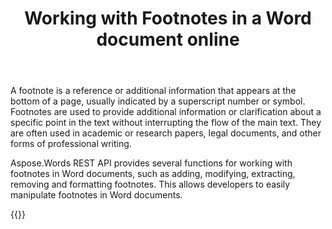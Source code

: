 ﻿---
title: "Working with Footnotes in a Word document online"
articleTitle: "Working with Footnotes"
linktitle: "Footnotes"
type: docs
url: /footnotes/
description: "Insert, edit, delete Footnotes in a Word document programmatically via Cloud API."
weight: 80
---

A footnote is a reference or additional information that appears at the bottom of a page, usually indicated by a superscript number or symbol. Footnotes are used to provide additional information or clarification about a specific point in the text without interrupting the flow of the main text. They are often used in academic or research papers, legal documents, and other forms of professional writing.

Aspose.Words REST API provides several functions for working with footnotes in Word documents, such as adding, modifying, extracting, removing and formatting footnotes. This allows developers to easily manipulate footnotes in Word documents.


{{<list-children-pages>}}
